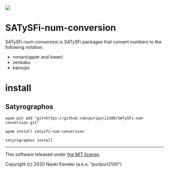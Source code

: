 ![](https://github.com/puripuri2100/SATySFi-num-conversion/workflows/build/badge.svg)


# SATySFi-num-conversion

SATySFi-num-conversion is SATySFi packages that convert numbers to the following notation.

- roman(upper and lower)
- zenkaku
- kansujix

# install

## Satyrographos

```
opam pin add "git+https://github.com/puripuri2100/SATySFi-num-conversion.git"

opam install satysfi-num-conversion

satyrographos install
```

---

This software released under [the MIT license](https://github.com/puripuri2100/SATySFi-num-conversion/blob/master/LICENSE).

Copyright (c) 2020 Naoki Kaneko (a.k.a. "puripuri2100")